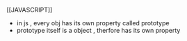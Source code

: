 [[JAVASCRIPT]]

* in js , every obj has its own property called prototype
* prototype itself is a object , therfore has its own property 